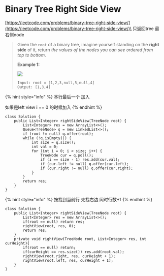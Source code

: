 # Binary Tree Right Side View

[https://leetcode.com/problems/binary-tree-right-side-view/](https://leetcode.com/problems/binary-tree-right-side-view/)\
只返回tree 最右侧node

> Given the `root` of a binary tree, imagine yourself standing on the **right side** of it, return _the values of the nodes you can see ordered from top to bottom_.
>
> &#x20;
>
> **Example 1:**
>
> ![](https://assets.leetcode.com/uploads/2021/02/14/tree.jpg)
>
> ```
> Input: root = [1,2,3,null,5,null,4]
> Output: [1,3,4]
> ```

{% hint style="info" %}
本行最后一个 加入&#x20;

如果是left view i == 0 的时候加入
{% endhint %}

```
class Solution {
    public List<Integer> rightSideView(TreeNode root) {
        List<Integer> res = new ArrayList<>();
        Queue<TreeNode> q = new LinkedList<>();
        if (root != null) q.offer(root);
        while (!q.isEmpty()) {
            int size = q.size();
            int val = 0;
            for (int i = 0; i < size; i++) {
                TreeNode cur = q.poll();
                if (i == size - 1) res.add(cur.val);
                if (cur.left != null) q.offer(cur.left);
                if (cur.right != null) q.offer(cur.right);
            }
        }
        return res;
    } 
}
```

{% hint style="info" %}
按找到当前行 先找右边 同时行数+1
{% endhint %}

```
class Solution {
    public List<Integer> rightSideView(TreeNode root) {
        List<Integer> res = new ArrayList<>();
        if(root == null) return res;
        rightView(root, res, 0);
        return res;
    }
    private void rightView(TreeNode root, List<Integer> res, int curHeight){
        if(root == null) return;
        if(curHeight == res.size()) res.add(root.val);
        rightView(root.right, res, curHeight + 1);
        rightView(root.left, res, curHeight + 1);
    }
}
```
